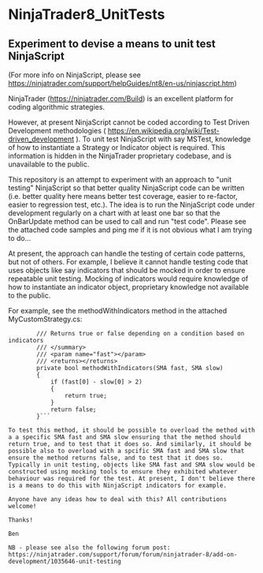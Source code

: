# NinjaTrader8_UnitTests
## Experiment to devise a means to unit test NinjaScript 
(For more info on NinjaScript, please see https://ninjatrader.com/support/helpGuides/nt8/en-us/ninjascript.htm)

NinjaTrader (https://ninjatrader.com/Build) is an excellent platform for coding algorithmic strategies.

However, at present NinjaScript cannot be coded according to Test Driven Development methodologies ( https://en.wikipedia.org/wiki/Test-driven_development ). To unit test NinjaScript with say MSTest, knowledge of how to instantiate a Strategy or Indicator object is required. This information is hidden in the NinjaTrader proprietary codebase, and is unavailable to the public.

This repository is an attempt to experiment with an approach to "unit testing" NinjaScript so that better quality NinjaScript code can be written (i.e. better quality here means better test coverage, easier to re-factor, easier to regression test, etc.). The idea is to run the NinjaScript code under development regularly on a chart with at least one bar so that the OnBarUpdate method can be used to call and run "test code". Please see the attached code samples and ping me if it is not obvious what I am trying to do...

At present, the approach can handle the testing of certain code patterns, but not of others. For example, I believe it cannot handle testing code that uses objects like say indicators that should be mocked in order to ensure repeatable unit testing. Mocking of indicators 
would require knowledge of how to instantiate an indicator object, proprietary knowledge not available to the public.

For example, see the methodWithIndicators method in the attached MyCustomStrategy.cs:

```		/// <summary>
		/// Returns true or false depending on a condition based on indicators
		/// </summary>
		/// <param name="fast"></param>
		/// <returns></returns>
		private bool methodWithIndicators(SMA fast, SMA slow)
		{
			if (fast[0] - slow[0] > 2)
			{
				return true;
			}
			return false;
		}```

To test this method, it should be possible to overload the method with a a specific SMA fast and SMA slow ensuring that the method should return true, and to test that it does so. And similarly, it should be possible also to overload with a spcific SMA fast and SMA slow that ensure the method returns false, and to test that it does so. Typically in unit testing, objects like SMA fast and SMA slow would be constructed using mocking tools to ensure they exhibited whatever behaviour was required for the test. At present, I don't believe there is a means to do this with NinjaScript indicators for example.

Anyone have any ideas how to deal with this? All contributions welcome!

Thanks!

Ben

NB - please see also the following forum post: https://ninjatrader.com/support/forum/forum/ninjatrader-8/add-on-development/1035646-unit-testing

